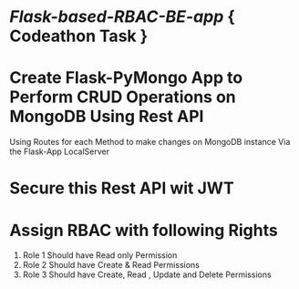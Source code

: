 # _Flask-based-RBAC-BE-app_ { Codeathon Task }

# Create Flask-PyMongo App to Perform CRUD Operations on MongoDB Using Rest API

Using Routes for each Method to make changes on MongoDB instance Via the Flask-App LocalServer 

# Secure this Rest API wit JWT

# Assign RBAC with following Rights
1. Role 1 Should have Read only Permission
2. Role 2 Should have Create & Read Permissions
3. Role 3 Should have Create, Read , Update and Delete Permissions
